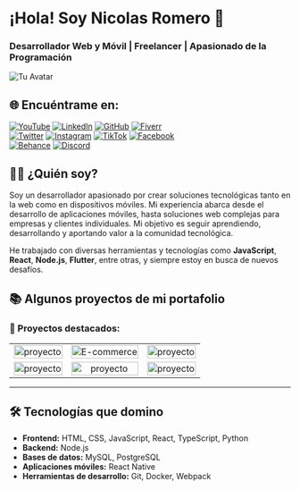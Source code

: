 # ¡Hola! Soy Nicolas Romero 👋
### Desarrollador Web y Móvil | Freelancer | Apasionado de la Programación

![Tu Avatar](https://via.placeholder.com/150?text=Tu+Foto)

## 🌐 Encuéntrame en:
[![YouTube](https://img.shields.io/badge/YouTube-itsnicolasr_by_NicolasRomero-FF0000?style=for-the-badge&logo=youtube&logoColor=white&labelColor=101010)](https://youtube.com/@itsnicolasr)
[![LinkedIn](https://img.shields.io/badge/LinkedIn-NicolasRomero-0077B5?style=for-the-badge&logo=linkedin&logoColor=white&labelColor=101010)](https://www.linkedin.com/in/nicolasromero)
[![GitHub](https://img.shields.io/badge/GitHub-itsnicolasr-181717?style=for-the-badge&logo=github&logoColor=white&labelColor=101010)](https://github.com/itsnicolasr)
[![Fiverr](https://img.shields.io/badge/Fiverr-@itsnicolasr-1DBF73?style=for-the-badge&logo=fiverr&logoColor=white&labelColor=101010)](https://www.fiverr.com/itsnicolasr)
</br>
[![Twitter](https://img.shields.io/badge/Twitter-@itsnicolasr-1DA1F2?style=for-the-badge&logo=twitter&logoColor=white&labelColor=101010)](https://twitter.com/itsnicolasr)
[![Instagram](https://img.shields.io/badge/Instagram-@itsnicolasr-E4405F?style=for-the-badge&logo=instagram&logoColor=white&labelColor=101010)](https://instagram.com/itsnicolasr)
[![TikTok](https://img.shields.io/badge/TikTok-@itsnicolasr-69C9D0?style=for-the-badge&logo=tiktok&logoColor=white&labelColor=101010)](https://tiktok.com/@its.nicolasr)
[![Facebook](https://img.shields.io/badge/Facebook-@itsnicolasr-1877F2?style=for-the-badge&logo=facebook&logoColor=white&labelColor=101010)](https://facebook.com/itsnicolasr)
</br>
[![Behance](https://img.shields.io/badge/Behance-NicolasRomero-1769FF?style=for-the-badge&logo=behance&logoColor=white&labelColor=101010)](https://www.behance.net/itsnicolasr)
[![Discord](https://img.shields.io/badge/Discord-itsnicolasr-5865F2?style=for-the-badge&logo=discord&logoColor=white&labelColor=101010)](https://discord.gg/itsnicolasr)

## 🧑‍💻 ¿Quién soy?

Soy un desarrollador apasionado por crear soluciones tecnológicas tanto en la web como en dispositivos móviles. Mi experiencia abarca desde el desarrollo de aplicaciones móviles, hasta soluciones web complejas para empresas y clientes individuales. Mi objetivo es seguir aprendiendo, desarrollando y aportando valor a la comunidad tecnológica.

He trabajado con diversas herramientas y tecnologías como **JavaScript**, **React**, **Node.js**, **Flutter**, entre otras, y siempre estoy en busca de nuevos desafíos.

## 📚 Algunos proyectos de mi portafolio

### 🚀 Proyectos destacados:

<table style="width:100%; text-align: center;">
  <tr>
    <td>
      <a href="https://github.com/itsnicolasr/proyecto">
        <img src="https://via.placeholder.com/300x200?text=Gestor+de+Tareas" alt="proyecto" style="width: 100%;"/>
      </a>
      <br />
    </td>
    <td>
      <a href="https://github.com/itsnicolasr/E-commerce">
        <img src="https://via.placeholder.com/300x200?text=E-commerce+App" alt="E-commerce" style="width: 100%;"/>
      </a>
      <br />
    </td>
    <td>
      <a href="https://github.com/itsnicolasr/proyecto">
        <img src="https://via.placeholder.com/300x200?text=App+Clima" alt="proyecto" style="width: 100%;"/>
      </a>
      <br />
    </td>
  </tr>
  <tr>
    <td>
      <a href="https://github.com/itsnicolasr/proyecto">
        <img src="https://via.placeholder.com/300x200?text=Gestor+de+Notas" alt="proyecto" style="width: 100%;"/>
      </a>
      <br />
    </td>
    <td>
      <a href="https://github.com/itsnicolasr/editor-texto">
        <img src="https://via.placeholder.com/300x200?text=Editor+de+Texto" alt="proyecto" style="width: 100%;"/>
      </a>
      <br />
    </td>
    <td>
      <a href="https://github.com/itsnicolasr/proyectos">
        <img src="https://via.placeholder.com/300x200?text=Calculadora+Impuestos" alt="proyecto" style="width: 100%;"/>
      </a>
      <br />
    </td>
  </tr>
</table>

---

## 🛠️ Tecnologías que domino

- **Frontend:** HTML, CSS, JavaScript, React, TypeScript, Python
- **Backend:** Node.js
- **Bases de datos:** MySQL, PostgreSQL
- **Aplicaciones móviles:** React Native
- **Herramientas de desarrollo:** Git, Docker, Webpack
  

